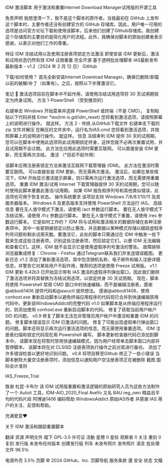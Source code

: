 IDM 激活脚本
用于激活和重置Internet Download Manager试用版的开源工具

免责声明
我想澄清一下，我不是这个脚本的原作者。当我最初在 GitHub 上发布这个脚本时，主要作者还没有创建官方的 GitHub 存储库。因此，用户唯一可用的选项是访问官方论坛下载和使用该脚本，后来他们创建了Github存储库。我创建这个存储库的主要目的是简化用户的流程。此外，我确保对脚本的原始创建者表示感谢，以表示对他们工作的尊重。

特征
IDM 冻结试用以及使用注册表项锁定方法激活
即使安装 IDM 更新后，激活和试用状态仍然有效
IDM 试用重置
完全开源
基于透明批处理脚本
IAS最新发布
最新版本 - v1.2（2024 年 2 月 12 日） GitHub

下载/如何使用？
首先全新安装Internet Download Manager。确保已删除/卸载以前的破解/补丁（如果有）。之后，按照以下步骤激活它。

笔记
📌 激活选项目前在脚本中不起作用，请使用冻结试用选项将 30 天试用期锁定为终身试用。
方法 1-PowerShell
（受到推崇的）

右键单击 Windows 开始菜单并选择 PowerShell 或终端（不是 CMD）。
复制粘贴以下代码并按 Enter *iex(irm is.gd/idm_reset)
您将看到激活选项，请按照屏幕上的说明进行操作。
就这样。
方法 2 - 传统
从GitHub下载文件
右键单击下载的 zip 文件并解压
在解压的文件夹中，运行名为IAS.cmd
您将看到激活选项，并按照屏幕上的说明进行操作。
就这样。
信息
冻结审判
IDM 提供 30 天的试用期，您可以在脚本中使用此选项将此试用期锁定终身，这样您就不必再次重置试用，并且试用期不会过期。
此方法在应用此选项时需要互联网。
可以直接安装 IDM 更新，而无需再次冻结。
激活
（*目前不起作用）

该脚本应用注册表锁定方法来激活互联网下载管理器 (IDM)。
此方法在激活时需要互联网。
可以直接安装 IDM 更新，而无需再次激活。
激活后，如果在某些情况下，IDM 开始显示激活提示屏幕，则只需再次运行激活选项，而无需使用重置选项。
重置 IDM 激活/试用
Internet 下载管理器提供 30 天的试用期，您可以随时使用此脚本重置此激活/试用期。
如果 IDM 报告假序列号和其他类似错误，此选项也可用于恢复状态。
操作系统要求
该项目支持 Windows 7/8/8.1/10/11 及其服务器版本。
Windows 8 及更高版本支持使用 PowerShell 方法运行 IAS。
高级信息
要在无人值守模式下激活，请使用 /act 参数运行脚本。
要在无人值守模式下冻结试用，请使用 /frz 参数运行脚本。
要在无人值守模式下重置，请使用 /res 参数运行脚本。
它是如何工作的？
IDM 将与试用和激活相关的数据存储在各种注册表项中。其中一些密钥被锁定以防止篡改，并且数据以某种模式存储以跟踪虚假序列号问题和剩余试用天数。要激活它，此处的脚本只需通过在 IDM 中触发一些下载来生成这些注册表项，识别这些注册表项，然后锁定它们，以便 IDM 无法编辑和查看它们。这样，IDM 就不会显示它是使用虚假序列号激活的警告。
故障排除
浏览器集成修复：Chrome - Firefox
通过Telegram联系我们并发送错误截图。 
更新日志
v1.2
添加了重新激活选项，其中包含随机名称、电子邮件和输入注册详细信息，并警告它对某些用户不起作用，推荐的选项是使用 Freeze 试用版。
v1.1
IDM 更新 6.42b3 已开始显示带有 IAS 激活的虚假序列弹出窗口，因此我们删除了激活选项并将其替换为冻结试用选项，以锁定终身 30 天试用期。
现在，脚本将使用 Powershell 禁用 CMD 窗口中的快速编辑，而不是编辑注册表，感谢@abbodi1406 提供代码和@awuctl 提供想法。
感谢@abbodi1406，使用 conhost.exe 重新启动脚本以避免终端应用程序的代码现已合并到快速编辑禁用代码中。更新自WindowsAddict的完整代码
v1.0
如果脚本是从终端应用程序运行的，则添加使用 conhost.exe 重新启动脚本的代码。
修复了获取当前用户帐户 SID 的问题。
v0.9
修复了脚本无法在非管理员用户帐户中激活和重置 IDM 的问题。
修复脚本错误显示 IDM 已激活的问题。
修复了可能出现虚假串行弹出窗口的问题。脚本还将显示再次运行激活选项的信息，而无需使用重置选项。
IDM 注册表扫描和锁定代码现在用 Powershell 编写。
脚本更新检查器代码已添加到脚本中。
该脚本现在将暂时禁用快速编辑模式，因为用户经常单击脚本窗口内部并暂停脚本。
该脚本将在对 CLSISD 注册表项执行操作之前对其进行备份。
添加了许多错误检查以更好地识别问题。
v0.8
将项目移至Github
修正了一些小错误
当脚本删除大量空注册表项时，添加信息以通知用户空注册表项正在被删除
截图
国际会计准则

IAS_Freeze_Trial

致谢
杜昆·卡布尔	该 IDM 试用版重置和激活逻辑的原始研究人员为这些方法制作了一个 Autoit 工具，IDM-AIO_2020_Final
AveYo 又名 BAU	reg_own 精益且平均的代码片段
阿博迪1406	编码帮助
WindowsAddict	原始IAS作者
并感谢 IAS 用户的关注、反馈和帮助。

充满爱意❤️

关于
IDM 激活和跟踪重置脚本

翻译
资源
 声明文件
麾下
 GPL-3.0 许可证
 活動
星標
 0 星标
观察者
 0 关注
重刻
 0 复刻
发行版
未发布任何版本
创建发行版
列车
未发布照片
发布照片
语言
批处理文件
96.5％
 
电源外壳
3.5％
页脚
© 2024 GitHub，Inc.
页脚导航
服务条款
還
安全
状态
文檔
